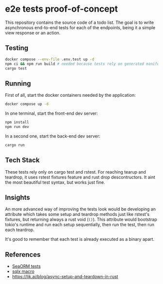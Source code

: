 # e2e tests proof-of-concept
This repository contains the source code of a todo list. The goal is to write asynchronous end-to-end tests for each
of the endpoints, being it a simple view response or an action.

## Testing
```bash
docker compose --env-file .env.test up -d
npm ci && npm run build # needed because tests rely on generated manifest.json
cargo test
```

## Running
First of all, start the docker containers needed by the application:
```bash
docker compose up -d
```

In one terminal, start the front-end dev server:
```bash
npm install
npm run dev
```

In a second one, start the back-end dev server:
```bash
cargo run
```

## Tech Stack
These tests rely only on cargo test and rstest. For reaching tearup and teardrop, it uses rstest fixtures feature and rust
drop descontructors. It aint the most beautiful test syntax, but works just fine.

## Insights
An more advanced way of improving the tests look would be developing an attribute which takes some setup and teardrop
methods just like rstest's fixtures, but returning always a rust void (`()`). This attribute would bootstrap tokio's
runtime and run each setup sequentially, then run the test, then run each teardrop.

It's good to remember that each test is already executed as a binary apart.

## References
- [SeaORM tests](https://github.com/SeaQL/sea-orm/blob/master/tests/crud_tests.rs)
- [sqlx macro](https://docs.rs/sqlx/latest/sqlx/attr.test.html)
- https://lik.ai/blog/async-setup-and-teardown-in-rust
